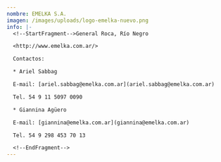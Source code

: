 ```yaml
---
nombre: EMELKA S.A.
imagen: /images/uploads/logo-emelka-nuevo.png
info: |-
  <!--StartFragment-->General Roca, Río Negro

  <http://www.emelka.com.ar/>

  Contactos:

  * Ariel Sabbag

  E-mail: [ariel.sabbag@emelka.com.ar](ariel.sabbag@emelka.com.ar)

  Tel. 54 9 11 5097 0090

  * Giannina Agüero

  E-mail: [giannina@emelka.com.ar](giannina@emelka.com.ar)

  Tel. 54 9 298 453 70 13

  <!--EndFragment-->
---
```

